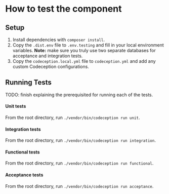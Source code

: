 # How to test the component

## Setup

1) Install dependencies with `composer install`.
2) Copy the `.dist.env` file to `.env.testing` and fill in your local environment variables. **Note:** make sure you truly use two separate databases for acceptance and integration tests.
3) Copy the `codeception.local.yml` file to `codeception.yml` and add any custom Codeception configurations.

## Running Tests

TODO: finish explaining the prerequisited for running each of the tests.

#### Unit tests

From the root directory, run `./vendor/bin/codeception run unit`.

#### Integration tests

From the root directory, run `./vendor/bin/codeception run integration`.

#### Functional tests

From the root directory, run `./vendor/bin/codeception run functional`.

#### Acceptance tests

From the root directory, run `./vendor/bin/codeception run acceptance`.